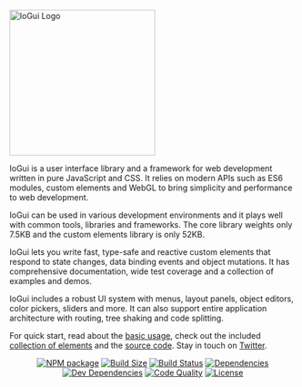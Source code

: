   <p style="margin-top:2em"><a href="https://iogui.dev" target="_blank" rel="noopener noreferrer"><img width="256" src="https://iogui.dev/iogui/images/logo/io-logo.svg" alt="IoGui Logo"></a></p>

IoGui is a user interface library and a framework for web development written in pure JavaScript and CSS. It relies on modern APIs such as ES6 modules, custom elements and WebGL to bring simplicity and performance to web development.

IoGui can be used in various development environments and it plays well with common tools, libraries and frameworks. The core library weights only 7.5KB and the custom elements library is only 52KB.

IoGui lets you write fast, type-safe and reactive custom elements that respond to state changes, data binding events and object mutations. It has comprehensive documentation, wide test coverage and a collection of examples and demos.

IoGui includes a robust UI system with menus, layout panels, object editors, color pickers, sliders and more. It can also support entire application architecture with routing, tree shaking and code splitting.

For quick start, read about the [basic usage](https://iogui.dev/#path=docs/introduction/), check out the included [collection of elements](https://iogui.dev/#path=demos/elements) and the <a href="https://github.com/io-gui/iogui/" target="_blank">source code</a>. Stay in touch on <a href="https://twitter.com/ioguij" target="_blank">Twitter</a>.

<p align="center">
  <a href="https://www.npmjs.com/package/@iogui/iogui"><img src="https://img.shields.io/npm/v/@iogui/iogui.svg" alt="NPM package" /></a>
  <a href="https://bundlephobia.com/result?p=@iogui/iogui"><img src="https://badgen.net/bundlephobia/minzip/@iogui/iogui" alt="Build Size" /></a>
  <a href="https://github.com/io-gui/iogui/actions?query=workflow%3ACI"><img src="https://github.com/io-gui/iogui/workflows/CI/badge.svg" alt="Build Status" /></a>
  <a href="https://david-dm.org/io-gui/iogui"><img src="https://status.david-dm.org/gh/io-gui/iogui.svg" alt="Dependencies" /></a>
  <a href="https://david-dm.org/io-gui/iogui?type=dev"><img src="https://status.david-dm.org/gh/io-gui/iogui.svg?type=dev" alt="Dev Dependencies" /></a>
  <a href="https://lgtm.com/projects/g/io-gui/iogui/context:javascript"><img src="https://img.shields.io/lgtm/grade/javascript/g/io-gui/iogui.svg?label=code%20quality" alt="Code Quality" /></a>
  <a href="https://github.com/io-gui/iogui/blob/master/LICENSE"><img src="https://img.shields.io/npm/l/@iogui/iogui.svg" alt="License" /></a>
</p>
